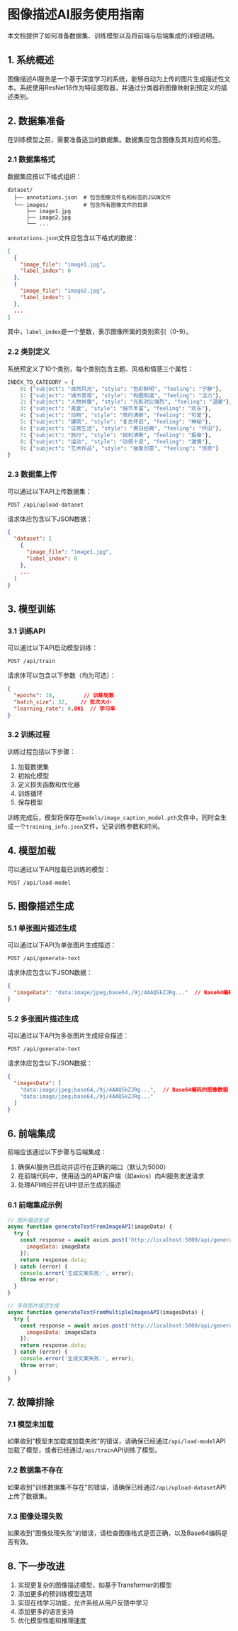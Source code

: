 # 图像描述AI服务使用指南

本文档提供了如何准备数据集、训练模型以及将前端与后端集成的详细说明。

## 1. 系统概述

图像描述AI服务是一个基于深度学习的系统，能够自动为上传的图片生成描述性文本。系统使用ResNet18作为特征提取器，并通过分类器将图像映射到预定义的描述类别。

## 2. 数据集准备

在训练模型之前，需要准备适当的数据集。数据集应包含图像及其对应的标签。

### 2.1 数据集格式

数据集应按以下格式组织：

```
dataset/
  ├── annotations.json  # 包含图像文件名和标签的JSON文件
  └── images/           # 包含所有图像文件的目录
      ├── image1.jpg
      ├── image2.jpg
      └── ...
```

`annotations.json`文件应包含以下格式的数据：

```json
[
  {
    "image_file": "image1.jpg",
    "label_index": 0
  },
  {
    "image_file": "image2.jpg",
    "label_index": 1
  },
  ...
]
```

其中，`label_index`是一个整数，表示图像所属的类别索引（0-9）。

### 2.2 类别定义

系统预定义了10个类别，每个类别包含主题、风格和情感三个属性：

```python
INDEX_TO_CATEGORY = {
    0: {"subject": "自然风光", "style": "色彩鲜明", "feeling": "宁静"},
    1: {"subject": "城市景观", "style": "构图和谐", "feeling": "活力"},
    2: {"subject": "人物肖像", "style": "光影对比强烈", "feeling": "温暖"},
    3: {"subject": "美食", "style": "细节丰富", "feeling": "欢乐"},
    4: {"subject": "动物", "style": "简约清新", "feeling": "可爱"},
    5: {"subject": "建筑", "style": "复古怀旧", "feeling": "神秘"},
    6: {"subject": "日常生活", "style": "黑白经典", "feeling": "怀旧"},
    7: {"subject": "旅行", "style": "锐利清晰", "feeling": "振奋"},
    8: {"subject": "运动", "style": "动感十足", "feeling": "激情"},
    9: {"subject": "艺术作品", "style": "抽象创意", "feeling": "惊奇"}
}
```

### 2.3 数据集上传

可以通过以下API上传数据集：

```
POST /api/upload-dataset
```

请求体应包含以下JSON数据：

```json
{
  "dataset": [
    {
      "image_file": "image1.jpg",
      "label_index": 0
    },
    ...
  ]
}
```

## 3. 模型训练

### 3.1 训练API

可以通过以下API启动模型训练：

```
POST /api/train
```

请求体可以包含以下参数（均为可选）：

```json
{
  "epochs": 10,         // 训练轮数
  "batch_size": 32,    // 批次大小
  "learning_rate": 0.001  // 学习率
}
```

### 3.2 训练过程

训练过程包括以下步骤：

1. 加载数据集
2. 初始化模型
3. 定义损失函数和优化器
4. 训练循环
5. 保存模型

训练完成后，模型将保存在`models/image_caption_model.pth`文件中，同时会生成一个`training_info.json`文件，记录训练参数和时间。

## 4. 模型加载

可以通过以下API加载已训练的模型：

```
POST /api/load-model
```

## 5. 图像描述生成

### 5.1 单张图片描述生成

可以通过以下API为单张图片生成描述：

```
POST /api/generate-text
```

请求体应包含以下JSON数据：

```json
{
  "imageData": "data:image/jpeg;base64,/9j/4AAQSkZJRg..."  // Base64编码的图像数据
}
```

### 5.2 多张图片描述生成

可以通过以下API为多张图片生成综合描述：

```
POST /api/generate-text
```

请求体应包含以下JSON数据：

```json
{
  "imagesData": [
    "data:image/jpeg;base64,/9j/4AAQSkZJRg...",  // Base64编码的图像数据
    "data:image/jpeg;base64,/9j/4AAQSkZJRg..."
  ]
}
```

## 6. 前端集成

前端应该通过以下步骤与后端集成：

1. 确保AI服务已启动并运行在正确的端口（默认为5000）
2. 在前端代码中，使用适当的API客户端（如axios）向AI服务发送请求
3. 处理API响应并在UI中显示生成的描述

### 6.1 前端集成示例

```javascript
// 图片描述生成
async function generateTextFromImageAPI(imageData) {
  try {
    const response = await axios.post('http://localhost:5000/api/generate-text', {
      imageData: imageData
    });
    return response.data;
  } catch (error) {
    console.error('生成文案失败:', error);
    throw error;
  }
}

// 多张图片描述生成
async function generateTextFromMultipleImagesAPI(imagesData) {
  try {
    const response = await axios.post('http://localhost:5000/api/generate-text', {
      imagesData: imagesData
    });
    return response.data;
  } catch (error) {
    console.error('生成文案失败:', error);
    throw error;
  }
}
```

## 7. 故障排除

### 7.1 模型未加载

如果收到"模型未加载或加载失败"的错误，请确保已经通过`/api/load-model`API加载了模型，或者已经通过`/api/train`API训练了模型。

### 7.2 数据集不存在

如果收到"训练数据集不存在"的错误，请确保已经通过`/api/upload-dataset`API上传了数据集。

### 7.3 图像处理失败

如果收到"图像处理失败"的错误，请检查图像格式是否正确，以及Base64编码是否有效。

## 8. 下一步改进

1. 实现更复杂的图像描述模型，如基于Transformer的模型
2. 添加更多的预训练模型选项
3. 实现在线学习功能，允许系统从用户反馈中学习
4. 添加更多的语言支持
5. 优化模型性能和推理速度